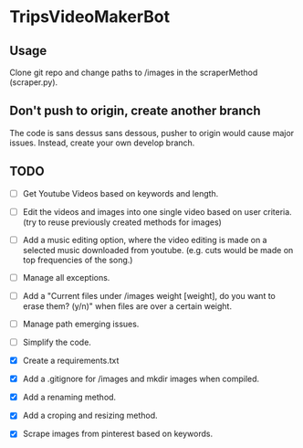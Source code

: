 # TripsVideoMakerBot

## Usage

Clone git repo and change paths to /images in the scraperMethod (scraper.py).

## Don't push to origin, create another branch

The code is sans dessus sans dessous, pusher to origin would cause major
issues. Instead, create your own develop branch.

## TODO

- [ ] Get Youtube Videos based on keywords and length.
- [ ] Edit the videos and images into one single video based on user criteria.
  (try to reuse previously created methods for images)
- [ ] Add a music editing option, where the video editing is made on a selected
  music downloaded from youtube. (e.g. cuts would be made on top frequencies of
the song.)
- [ ] Manage all exceptions.
- [ ] Add a "Current files under /images weight [weight], do you want to erase
  them? (y/n)" when files are over a certain weight.
- [ ] Manage path emerging issues.
- [ ] Simplify the code.
- [x] Create a requirements.txt
- [x] Add a .gitignore for /images and mkdir images when compiled.
- [x] Add a renaming method.
- [x] Add a croping and resizing method.
- [x] Scrape images from pinterest based on keywords.
  
 
